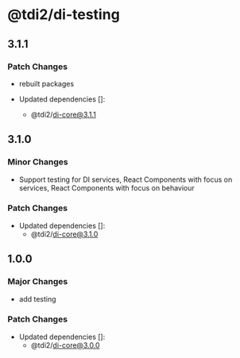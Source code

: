 # @tdi2/di-testing

## 3.1.1

### Patch Changes

- rebuilt packages

- Updated dependencies []:
  - @tdi2/di-core@3.1.1

## 3.1.0

### Minor Changes

- Support testing for DI services, React Components with focus on services, React Components with focus on behaviour

### Patch Changes

- Updated dependencies []:
  - @tdi2/di-core@3.1.0

## 1.0.0

### Major Changes

- add testing

### Patch Changes

- Updated dependencies []:
  - @tdi2/di-core@3.0.0
